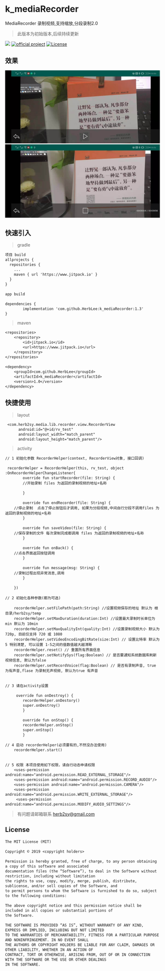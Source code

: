 # k_mediaRecorder
MediaRecorder 录制视频,支持缩放,分段录制2.0
> 此版本为初始版本,后续持续更新

[![](https://www.jitpack.io/v/HerbLee/k_mediaRecorder.svg)](https://www.jitpack.io/#HerbLee/k_mediaRecorder)
[![official project](https://jb.gg/badges/official.svg)](https://confluence.jetbrains.com/display/ALL/JetBrains+on+GitHub)
[![License](https://img.shields.io/badge/license-MIT-lightgrey.svg?maxAge=2592000)](https://opensource.org/licenses/MIT)
## 效果

![text](https://github.com/HerbLee/k_mediaRecorder/blob/master/c5fa474a314ffe2bf5fd219be8b255b.jpg)
![text](https://github.com/HerbLee/k_mediaRecorder/blob/master/a1e0a7b685374dd0aac0ddbce57c453.jpg)



## 快速引入
> gradle

  
  
	项目 build
    allprojects {
      repositories {
        ...
        maven { url 'https://www.jitpack.io' }
      }
    }
    
    app build
   
    dependencies {
	        implementation 'com.github.HerbLee:k_mediaRecorder:1.3'
	}

> maven
	
	<repositories>
		<repository>
		    <id>jitpack.io</id>
		    <url>https://www.jitpack.io</url>
		</repository>
	</repositories>
	
	<dependency>
	    <groupId>com.github.HerbLee</groupId>
	    <artifactId>k_mediaRecorder</artifactId>
	    <version>1.0</version>
	</dependency>
	
	
## 快捷使用

> layout
	
	 <com.herb2sy.media.lib.recorder.view.RecorderView
	      android:id="@+id/rv_test"
	      android:layout_width="match_parent"
	      android:layout_height="match_parent"/>
	      
> activity

	
	// 1 初始化参数 RecorderHelper(context, RecorderView对象, 接口回调)
	
	 recorderHelper = RecorderHelper(this, rv_test, object :OnRecorderHelperChangeListener{
            override fun startRecorder(file: String) {
	    	//开始录制 files 为返回的录制视频的地址+名称
	    
            }

            override fun endRecorder(file: String) {
		//停止录制  点击了停止按钮后才调用, 如果为分段视频,中间自行分段不调用files 为返回的录制视频的地址+名称
            }

            override fun saveVideo(file: String) {
		//保存录制的文件 每次录制完成都调用 files 为返回的录制视频的地址+名称
            }

            override fun onBack() {
		//点击界面返回按钮调用
            }

            override fun message(msg: String) {
		//录制过程出现异常消息,调用
            }

        })
	
	// 2 初始化各种参数(都为可选)
	
		recorderHelper.setFilePath(path:String) //设置视频保存的地址 默认为 根目录/herb2sy/temp
		recorderHelper.setMaxDuration(duration:Int) //设置最大录制时长单位为min 默认为 10min 
		recorderHelper.setMaxQualityInt(quality:Int) //设置录制视频大小 默认为 720p, 目前仅支持 720 或 1080
		recorderHelper.setVideoEncodingBitRate(size:Int) // 设置比特率 默认为5 特别清楚, 可以设置 1-5之间的值数值越大越清晰
		recorderHelper.reset() // 重置所有界面信息
		recorderHelper.setNotifySys(flag:Boolean) // 是否要通知系统数据库刷新视频信息, 默认为false 
		recorderHelper.setRecordVoice(flag:Boolean) // 是否有录制声音, true 为有声音,flase 为录制无声视频, 默认为true 有声音 
	
	
	// 3 请在activity设置
		
		 override fun onDestroy() {
			recorderHelper.onDestory()
			super.onDestroy()
		    }

		    override fun onStop() {
			recorderHelper.onStop()
			super.onStop()
		    }
	
	// 4 启动 recorderHelper(必须要有的,不然没办法使用)
		recorderHelper.start()
	

	// 5 权限 本项目使用如下权限，请自行动态申请权限
		<uses-permission android:name="android.permission.READ_EXTERNAL_STORAGE"/>
	    <uses-permission android:name="android.permission.RECORD_AUDIO"/>
	    <uses-permission android:name="android.permission.CAMERA"/>
	    <uses-permission android:name="android.permission.WRITE_EXTERNAL_STORAGE"/>
	     <uses-permission android:name="android.permission.MODIFY_AUDIO_SETTINGS"/>


> 有问题请邮箱联系 herb2sy@gmail.com

## License

	The MIT License (MIT)
	
	Copyright © 2019 <copyright holders>

	Permission is hereby granted, free of charge, to any person obtaining a copy of this software and associated
	documentation files (the “Software”), to deal in the Software without restriction, including without limitation 
	the rights to use, copy, modify, merge, publish, distribute, sublicense, and/or sell copies of the Software, and 
	to permit persons to whom the Software is furnished to do so, subject to the following conditions:

	The above copyright notice and this permission notice shall be included in all copies or substantial portions of 
	the Software.

	THE SOFTWARE IS PROVIDED “AS IS”, WITHOUT WARRANTY OF ANY KIND, EXPRESS OR IMPLIED, INCLUDING BUT NOT LIMITED 
	TO THE WARRANTIES OF MERCHANTABILITY, FITNESS FOR A PARTICULAR PURPOSE AND NONINFRINGEMENT. IN NO EVENT SHALL 
	THE AUTHORS OR COPYRIGHT HOLDERS BE LIABLE FOR ANY CLAIM, DAMAGES OR OTHER LIABILITY, WHETHER IN AN ACTION OF
	CONTRACT, TORT OR OTHERWISE, ARISING FROM, OUT OF OR IN CONNECTION WITH THE SOFTWARE OR THE USE OR OTHER DEALINGS 
	IN THE SOFTWARE.
